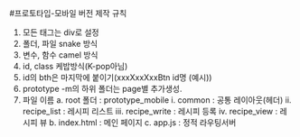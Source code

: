 #프로토타입-모바일 버전 제작 규칙
1. 모든 태그는 div로 설정
2. 폴더, 파일 snake 방식
3. 변수, 함수 camel 방식
4. id, class 케밥방식(K-pop아님)
5. id의 bth은 마지막에 붙이기(xxxXxxXxxBtn id명 (예시))
6. prototype -m의 하위 폴더는 page별 추가생성.
7. 파일 이름 
    a. root 폴더 : prototype_mobile
        i. common : 공통 레이아웃(헤더)
        ii. recipe_list : 레시피 리스트
        iii. recipe_write : 레시피 등록
        iv. recipe_view : 레시피 뷰
     b. index.html : 메인 페이지
     c. app.js : 정적 라우팅서버
